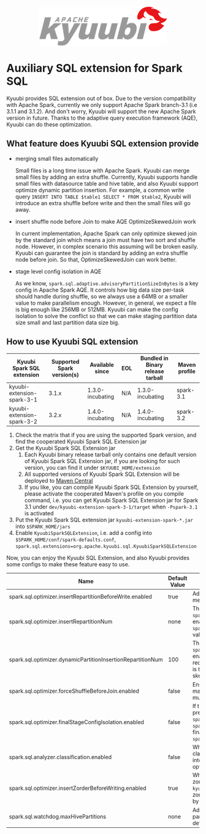 <!--
 - Licensed to the Apache Software Foundation (ASF) under one or more
 - contributor license agreements.  See the NOTICE file distributed with
 - this work for additional information regarding copyright ownership.
 - The ASF licenses this file to You under the Apache License, Version 2.0
 - (the "License"); you may not use this file except in compliance with
 - the License.  You may obtain a copy of the License at
 -
 -   http://www.apache.org/licenses/LICENSE-2.0
 -
 - Unless required by applicable law or agreed to in writing, software
 - distributed under the License is distributed on an "AS IS" BASIS,
 - WITHOUT WARRANTIES OR CONDITIONS OF ANY KIND, either express or implied.
 - See the License for the specific language governing permissions and
 - limitations under the License.
 -->

<div align=center>

![](../imgs/kyuubi_logo.png)

</div>

# Auxiliary SQL extension for Spark SQL

Kyuubi provides SQL extension out of box. Due to the version compatibility with Apache Spark, currently we only support Apache Spark branch-3.1 (i.e 3.1.1 and 3.1.2).
And don't worry, Kyuubi will support the new Apache Spark version in future. Thanks to the adaptive query execution framework (AQE), Kyuubi can do these optimization.

## What feature does Kyuubi SQL extension provide
- merging small files automatically
  
  Small files is a long time issue with Apache Spark. Kyuubi can merge small files by adding an extra shuffle.
  Currently, Kyuubi supports handle small files with datasource table and hive table, and also Kyuubi support optimize dynamic partition insertion.
  For example, a common write query `INSERT INTO TABLE $table1 SELECT * FROM $table2`, Kyuubi will introduce an extra shuffle before write and then the small files will go away.


- insert shuffle node before Join to make AQE OptimizeSkewedJoin work

  In current implementation, Apache Spark can only optimize skewed join by the standard join which means a join must have two sort and shuffle node.
  However, in complex scenario this assuming will be broken easily. Kyuubi can guarantee the join is standard by adding an extra shuffle node before join.
  So that, OptimizeSkewedJoin can work better.


- stage level config isolation in AQE

  As we know, `spark.sql.adaptive.advisoryPartitionSizeInBytes` is a key config in Apache Spark AQE.
  It controls how big data size per-task should handle during shuffle, so we always use a 64MB or a smaller value to make parallelism enough.
  However, in general, we expect a file is big enough like 256MB or 512MB. Kyuubi can make the config isolation to solve the conflict so that
  we can make staging partition data size small and last partition data size big.


## How to use Kyuubi SQL extension

| Kyuubi Spark SQL extension | Supported Spark version(s) | Available since  | EOL              | Bundled in Binary release tarball | Maven profile
| -------------------------- | -------------------------- | ---------------- | ---------------- | --------------------------------- | -------------
| kyuubi-extension-spark-3-1 | 3.1.x                      | 1.3.0-incubating | N/A              | 1.3.0-incubating                  | spark-3.1
| kyuubi-extension-spark-3-2 | 3.2.x                      | 1.4.0-incubating | N/A              | 1.4.0-incubating                  | spark-3.2

1. Check the matrix that if you are using the supported Spark version, and find the cooperated Kyuubi Spark SQL Extension jar
2. Get the Kyuubi Spark SQL Extension jar
   1. Each Kyuubi binary release tarball only contains one default version of Kyuubi Spark SQL Extension jar, if you are looking for such version, you can find it under `$KYUUBI_HOME/extension`
   2. All supported versions of Kyuubi Spark SQL Extension will be deployed to [Maven Central](https://search.maven.org/search?q=kyuubi-extension-spark)
   3. If you like, you can compile Kyuubi Spark SQL Extension by yourself, please activate the cooperated Maven's profile on you compile command, i.e. you can get Kyuubi Spark SQL Extension jar for Spark 3.1 under `dev/kyuubi-extension-spark-3-1/target` when `-Pspark-3.1` is activated
3. Put the Kyuubi Spark SQL extension jar `kyuubi-extension-spark-*.jar` into `$SPARK_HOME/jars`
4. Enable `KyuubiSparkSQLExtension`, i.e. add a config into `$SPARK_HOME/conf/spark-defaults.conf`, `spark.sql.extensions=org.apache.kyuubi.sql.KyuubiSparkSQLExtension`

Now, you can enjoy the Kyuubi SQL Extension, and also Kyuubi provides some configs to make these feature easy to use.

Name | Default Value | Description | Since
--- | --- | --- | ---
spark.sql.optimizer.insertRepartitionBeforeWrite.enabled | true | Add repartition node at the top of query plan. An approach of merging small files. | 1.2.0
spark.sql.optimizer.insertRepartitionNum | none | The partition number if `spark.sql.optimizer.insertRepartitionBeforeWrite.enabled` is enabled. If AQE is disabled, the default value is `spark.sql.shuffle.partitions`. If AQE is enabled, the default value is none that means depend on AQE. | 1.2.0
spark.sql.optimizer.dynamicPartitionInsertionRepartitionNum | 100 | The partition number of each dynamic partition if `spark.sql.optimizer.insertRepartitionBeforeWrite.enabled` is enabled. We will repartition by dynamic partition columns to reduce the small file but that can cause data skew. This config is to extend the partition of dynamic partition column to avoid skew but may generate some small files. | 1.2.0
spark.sql.optimizer.forceShuffleBeforeJoin.enabled | false | Ensure shuffle node exists before shuffled join (shj and smj) to make AQE `OptimizeSkewedJoin` works (complex scenario join, multi table join). | 1.2.0
spark.sql.optimizer.finalStageConfigIsolation.enabled | false | If true, the final stage support use different config with previous stage. The prefix of final stage config key should be `spark.sql.finalStage.`. For example, the raw spark config: `spark.sql.adaptive.advisoryPartitionSizeInBytes`, then the final stage config should be: `spark.sql.finalStage.adaptive.advisoryPartitionSizeInBytes`. | 1.2.0
spark.sql.analyzer.classification.enabled | false | When true, allows Kyuubi engine to judge this SQL's classification and set `spark.sql.analyzer.classification` back into sessionConf. Through this configuration item, Spark can optimizing configuration dynamic. | 1.4.0
spark.sql.optimizer.insertZorderBeforeWriting.enabled | true | When true, we will follow target table properties to insert zorder or not. The key properties are: 1) `kyuubi.zorder.enabled`: if this property is true, we will insert zorder before writing data. 2) `kyuubi.zorder.cols`: string split by comma, we will zorder by these cols. | 1.4.0
spark.sql.watchdog.maxHivePartitions | none | Add maxHivePartitions Strategy to avoid scan excessive hive partitions on partitioned table, it's optional that works with defined. | 1.4.0
